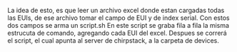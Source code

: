 La idea de esto, es que leer un archivo excel donde estan cargadas todas las EUIs, de ese archivo tomar el campo de EUI y de index serial. Con estos dos campos se arma un script.sh
En este script se graba fila a fila la misma estrucuta de comando, agregando cada EUI del excel.
Despues se correrá el script, el cual apunta al server de chirpstack, a la carpeta de devices.
